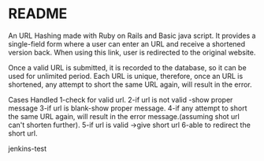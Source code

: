 # README

An URL Hashing made with Ruby on Rails and Basic java script. It provides a single-field form where a user can enter an URL and receive a shortened version back. When using this link, user is redirected to the original website.

Once a valid URL is submitted, it is recorded to the database, so it can be used for unlimited period. Each URL is unique, therefore, once an URL is shortened, any attempt to short the same URL again, will result in the error.

Cases Handled 
1-check for valid url.
2-if url is not valid -show proper message 
3-if url is blank-show proper message.
4-if any attempt to short the same URL again, will result in the error message.(assuming shot url can't shorten further).
5-if url is valid ->give short url 
6-able to redirect the short url.


jenkins-test
